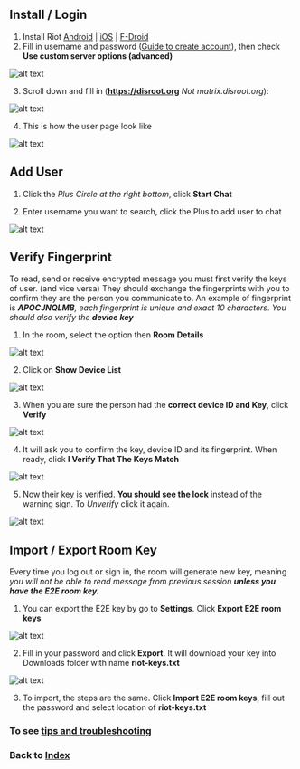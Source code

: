 ## Install / Login

1. Install Riot [Android](https://play.google.com/store/apps/details?id=im.vector.alpha) | [iOS](https://itunes.apple.com/us/app/vector.im/id1083446067) | [F-Droid](https://f-droid.org/packages/im.vector.alpha/)
2. Fill in username and password ([Guide to create account](user.md)), then check **Use custom server options (advanced)**

![alt text](https://i.imgur.com/Z23iYeq.png "login")

3. Scroll down and fill in (**https://disroot.org** *Not matrix.disroot.org*):

![alt text](https://i.imgur.com/8fbGPP1.png "Custom server")

4. This is how the user page look like

![alt text](https://i.imgur.com/OfebblI.png "User page")

## Add User

1. Click the *Plus Circle at the right bottom*, click **Start Chat**

2. Enter username you want to search, click the Plus to add user to chat

![alt text](https://i.imgur.com/5Ps80wR.png "Start Chat")

## Verify Fingerprint

To read, send or receive encrypted message you must first verify the keys of user. (and vice versa) They should exchange the fingerprints with you to confirm they are the person you communicate to. An example of fingerprint is ***APOCJNQLMB**, each fingerprint is unique and exact 10 characters*. *You should also verify the **device key***

1. In the room, select the option then **Room Details**

![alt text](https://i.imgur.com/9Nrl1d8.png "Room Details")

2. Click on **Show Device List**

![alt text](https://i.imgur.com/tEwUrXw.png "Device List")

3. When you are sure the person had the **correct device ID and Key**, click **Verify**

![alt text](https://i.imgur.com/c60sn70.png "Verify Devices")

4. It will ask you to confirm the key, device ID and its fingerprint. When ready, click **I Verify That The Keys Match**

![alt text](https://i.imgur.com/kwKo8Gq.png "Confirm ID")

5. Now their key is verified. **You should see the lock** instead of the warning sign. To *Unverify* click it again.

![alt text](https://i.imgur.com/U4jR2yE.png "Verified")

## Import / Export Room Key

Every time you log out or sign in, the room will generate new key, meaning *you will not be able to read message from previous session **unless you have the E2E room key.***

1. You can export the E2E key by go to **Settings**. Click **Export E2E room keys**

![alt text](https://i.imgur.com/Y9c7Dfe.png "Export Room Keys")

2. Fill in your password and click **Export**. It will download your key into Downloads folder with name **riot-keys.txt**

![alt text](https://i.imgur.com/a8FiGo8.png "Export")

3. To import, the steps are the same. Click **Import E2E room keys**, fill out the password and select location of **riot-keys.txt**

### To see [tips and troubleshooting](tips.md)
### Back to [Index](index.md)

